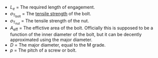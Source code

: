- $L_e$ = The required length of engagement.
- $\sigma_{\textrm{T}_{\textrm{bolt}}}$ = The [tensile strength](tensile%20strength) of the bolt.
- $\sigma_{\textrm{T}_{\textrm{nut}}}$ = The tensile strength of the nut.
- $A_{\textrm{eff}}$ = The effictive area of the bolt. Officially this is supposed to be a function of the inner diameter of the bolt, but it can be decently approximated using the major diameter.
- $D$ = The major diameter, equal to the M grade.
- $p$ = The pitch of a screw or bolt.